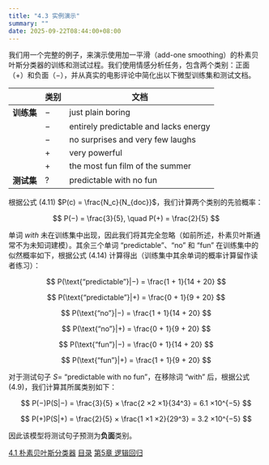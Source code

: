```yaml
---
title: "4.3 实例演示"
summary: ""
date: 2025-09-22T08:44:00+08:00
---
```


我们用一个完整的例子，来演示使用加一平滑（add-one smoothing）的朴素贝叶斯分类器的训练和测试过程。我们使用情感分析任务，包含两个类别：正面（+）和负面（−），并从真实的电影评论中简化出以下微型训练集和测试文档。

| | 类别 | 文档 |
| --- | --- | --- |
| **训练集** | − | just plain boring |
| | − | entirely predictable and lacks energy |
| | − | no surprises and very few laughs |
| | + | very powerful |
| | + | the most fun film of the summer |
| **测试集** | ? | predictable with no fun |

根据公式 (4.11) $P(c) = \frac{N_c}{N_{doc}}$，我们计算两个类别的先验概率：

$$
P(−) = \frac{3}{5}, \quad P(+) = \frac{2}{5}
$$

单词 *with* 未在训练集中出现，因此我们将其完全忽略（如前所述，朴素贝叶斯通常不为未知词建模）。其余三个单词 “predictable”、“no” 和 “fun” 在训练集中的似然概率如下，根据公式 (4.14) 计算得出（训练集中其余单词的概率计算留作读者练习）：

$$
P(\text{“predictable”}|−) = \frac{1 + 1}{14 + 20}
$$

$$
P(\text{“predictable”}|+) = \frac{0 + 1}{9 + 20}
$$

$$
P(\text{“no”}|−) = \frac{1 + 1}{14 + 20}
$$

$$
P(\text{“no”}|+) = \frac{0 + 1}{9 + 20}
$$

$$
P(\text{“fun”}|−) = \frac{0 + 1}{14 + 20}
$$

$$
P(\text{“fun”}|+) = \frac{1 + 1}{9 + 20}
$$

对于测试句子 $S =$ “predictable with no fun”，在移除词 “with” 后，根据公式 (4.9)，我们计算其所属类别如下：

$$
P(−)P(S|−) = \frac{3}{5} × \frac{2 ×2 ×1}{34^3} = 6.1 ×10^{−5}
$$

$$
P(+)P(S|+) = \frac{2}{5} × \frac{1 ×1 ×2}{29^3} = 3.2 ×10^{−5}
$$

因此该模型将测试句子预测为**负面**类别。


<nav class="pagination justify-content-between">
<a href="../ch4-01">4.1 朴素贝叶斯分类器</a>
<a href="../">目录</a>
<a href="../ch5">第5章 逻辑回归</a>
</nav>

